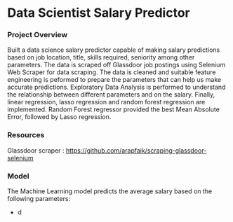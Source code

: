 # Data Scientist Salary Predictor

### Project Overview
Built a data science salary predictor capable of making salary predictions based on job location, title, skills required, seniority among other parameters. The data is scraped off Glassdoor job postings using Selenium Web Scraper for data scraping. The data is cleaned and suitable feature engineering is peformed to prepare the parameters that can help us make accurate predictions. Exploratory Data Analysis is performed to understand the relationship between different parameters and on the salary. Finally, linear regression, lasso regression and random forest regression are implemented. Random Forest regressor provided the best Mean Absolute Error, followed by Lasso regression. 

### Resources
Glassdoor scraper : https://github.com/arapfaik/scraping-glassdoor-selenium

### Model
The Machine Learning model predicts the average salary based on the following parameters:
- d
